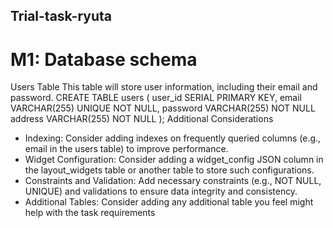 ## Trial-task-ryuta
# M1: Database schema
  Users Table
  This table will store user information, including their email and password.
  CREATE TABLE users (
  user_id SERIAL PRIMARY KEY,
  email VARCHAR(255) UNIQUE NOT NULL,
  password VARCHAR(255) NOT NULL
  address VARCHAR(255) NOT NULL
  );
  Additional Considerations
  - Indexing: Consider adding indexes on frequently queried columns (e.g., email in the
  users table) to improve performance.
  - Widget Configuration: Consider adding a widget_config JSON column in the
  layout_widgets table or another table to store such configurations.
  - Constraints and Validation: Add necessary constraints (e.g., NOT NULL, UNIQUE)
  and validations to ensure data integrity and consistency.
  - Additional Tables: Consider adding any additional table you feel might help with the
  task requirements